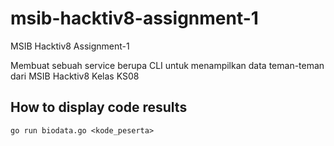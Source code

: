 # msib-hacktiv8-assignment-1
MSIB Hacktiv8 Assignment-1

Membuat sebuah service berupa CLI untuk menampilkan data teman-teman dari MSIB Hacktiv8 Kelas KS08

## How to display code results

```
go run biodata.go <kode_peserta>
```
